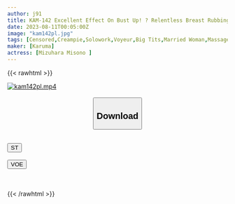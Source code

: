 ```yaml
---
author: j91
title: KAM-142 Excellent Effect On Bust Up! ? Relentless Breast Rubbing Nipple Torture Business Trip Sex Detox Esthetics Shrimp Warp Climax Sensitivity Exceptional Frustration Tamaki Celebrity Lady Mizuhara Misono
date: 2023-08-11T00:05:00Z
image: "kam142pl.jpg"
tags: [Censored,Creampie,Solowork,Voyeur,Big Tits,Married Woman,Massage	 ]
maker: [Karuma]
actress: [Mizuhara Misono ]
---
```



{{< rawhtml >}}

<div class="video" data-videoid="PbejA9J8ZRc0dla">
    <a href="javascript:;">
        <img src="https://my.j91.asia/posts/kam142pl/kam142pl.jpg" width="WIDTH" height="HEIGHT" alt="kam142pl.mp4" loading="lazy">
    </a>
</div>

<script type="text/javascript" src="https://j91.asia/asset/on-demand-st.js"></script>

<br>
  <link rel="stylesheet" href="https://j91.asia/asset/bs5.css">
  
  <center>
  <button class="btn btn-primary" type="button" data-bs-toggle="collapse" data-bs-target=".multi-collapse" aria-expanded="false" aria-controls="multiCollapseExample1 multiCollapseExample2"><h2>Download</h2></button></center>
</p>
<div class="row">
  <div class="col">
    <div class="collapse multi-collapse" id="multiCollapseExample1">
      <div class="card card-body">
	      	      <br>
<div class="buttons">  
<a href="https://streamtape.to/v/PbejA9J8ZRc0dla"><button class="btn-hover color-3"><i class="fa fa-download"></i> ST</button></a></div>
    </div>
  </div>
</div>
  <div class="col">
    <div class="collapse multi-collapse" id="multiCollapseExample2">
      <div class="card card-body">
	      <br>
<div class="buttons">
    <a href="https://voe.sx/drupgjf9ybbz"><button class="btn-hover color-9"><i class="fa fa-download"></i> VOE</button></a></div>
<br><br>
      </div>
    </div>
  </div>
</div>

{{< /rawhtml >}}